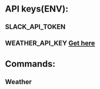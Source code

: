# API keys(ENV):
## SLACK_API_TOKEN
## WEATHER_API_KEY [Get here](http://openweathermap.org/api)

# Commands:
## Weather